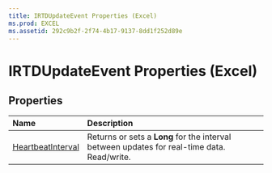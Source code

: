 ```yaml
---
title: IRTDUpdateEvent Properties (Excel)
ms.prod: EXCEL
ms.assetid: 292c9b2f-2f74-4b17-9137-8dd1f252d89e
---
```



# IRTDUpdateEvent Properties (Excel)

## Properties



|**Name**|**Description**|
|:-----|:-----|
|[HeartbeatInterval](irtdupdateevent-heartbeatinterval-property-excel.md)|Returns or sets a  **Long** for the interval between updates for real-time data. Read/write.|

